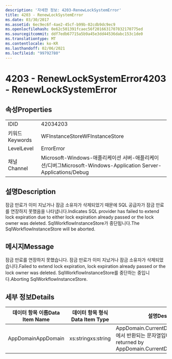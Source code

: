 ```yaml
---
description: '자세한 정보: 4203-RenewLockSystemError'
title: 4203 - RenewLockSystemError
ms.date: 03/30/2017
ms.assetid: 6ec9ec6f-4ae2-45cf-b99b-02cdb9dc9ec9
ms.openlocfilehash: 0e62c501391fcaec56f2016631707832170775ed
ms.sourcegitcommit: ddf7edb67715a5b9a45e3dd44536dabc153c1de0
ms.translationtype: MT
ms.contentlocale: ko-KR
ms.lasthandoff: 02/06/2021
ms.locfileid: "99792780"
---
```

# <a name="4203---renewlocksystemerror"></a><span data-ttu-id="98175-103">4203 - RenewLockSystemError</span><span class="sxs-lookup"><span data-stu-id="98175-103">4203 - RenewLockSystemError</span></span>

## <a name="properties"></a><span data-ttu-id="98175-104">속성</span><span class="sxs-lookup"><span data-stu-id="98175-104">Properties</span></span>  
  
|||  
|-|-|  
|<span data-ttu-id="98175-105">ID</span><span class="sxs-lookup"><span data-stu-id="98175-105">ID</span></span>|<span data-ttu-id="98175-106">4203</span><span class="sxs-lookup"><span data-stu-id="98175-106">4203</span></span>|  
|<span data-ttu-id="98175-107">키워드</span><span class="sxs-lookup"><span data-stu-id="98175-107">Keywords</span></span>|<span data-ttu-id="98175-108">WFInstanceStore</span><span class="sxs-lookup"><span data-stu-id="98175-108">WFInstanceStore</span></span>|  
|<span data-ttu-id="98175-109">Level</span><span class="sxs-lookup"><span data-stu-id="98175-109">Level</span></span>|<span data-ttu-id="98175-110">Error</span><span class="sxs-lookup"><span data-stu-id="98175-110">Error</span></span>|  
|<span data-ttu-id="98175-111">채널</span><span class="sxs-lookup"><span data-stu-id="98175-111">Channel</span></span>|<span data-ttu-id="98175-112">Microsoft-Windows-애플리케이션 서버-애플리케이션/디버그</span><span class="sxs-lookup"><span data-stu-id="98175-112">Microsoft-Windows-Application Server-Applications/Debug</span></span>|  
  
## <a name="description"></a><span data-ttu-id="98175-113">설명</span><span class="sxs-lookup"><span data-stu-id="98175-113">Description</span></span>  

 <span data-ttu-id="98175-114">잠금 만료가 이미 지났거나 잠금 소유자가 삭제되었기 때문에 SQL 공급자가 잠금 만료를 연장하지 못했음을 나타냅니다.</span><span class="sxs-lookup"><span data-stu-id="98175-114">Indicates SQL provider has failed to extend lock expiration due to either lock expiration already passed or the lock owner was deleted.</span></span> <span data-ttu-id="98175-115">SqlWorkflowInstanceStore가 중단됩니다.</span><span class="sxs-lookup"><span data-stu-id="98175-115">The SqlWorkflowInstanceStore will be aborted.</span></span>  
  
## <a name="message"></a><span data-ttu-id="98175-116">메시지</span><span class="sxs-lookup"><span data-stu-id="98175-116">Message</span></span>  

 <span data-ttu-id="98175-117">잠금 만료를 연장하지 못했습니다. 잠금 만료가 이미 지났거나 잠금 소유자가 삭제되었습니다.</span><span class="sxs-lookup"><span data-stu-id="98175-117">Failed to extend lock expiration, lock expiration already passed or the lock owner was deleted.</span></span> <span data-ttu-id="98175-118">SqlWorkflowInstanceStore를 중단하는 중입니다.</span><span class="sxs-lookup"><span data-stu-id="98175-118">Aborting SqlWorkflowInstanceStore.</span></span>  
  
## <a name="details"></a><span data-ttu-id="98175-119">세부 정보</span><span class="sxs-lookup"><span data-stu-id="98175-119">Details</span></span>  
  
|<span data-ttu-id="98175-120">데이터 항목 이름</span><span class="sxs-lookup"><span data-stu-id="98175-120">Data Item Name</span></span>|<span data-ttu-id="98175-121">데이터 항목 형식</span><span class="sxs-lookup"><span data-stu-id="98175-121">Data Item Type</span></span>|<span data-ttu-id="98175-122">설명</span><span class="sxs-lookup"><span data-stu-id="98175-122">Description</span></span>|  
|--------------------|--------------------|-----------------|  
|<span data-ttu-id="98175-123">AppDomain</span><span class="sxs-lookup"><span data-stu-id="98175-123">AppDomain</span></span>|<span data-ttu-id="98175-124">xs:string</span><span class="sxs-lookup"><span data-stu-id="98175-124">xs:string</span></span>|<span data-ttu-id="98175-125">AppDomain.CurrentDomain.FriendlyName에서 반환되는 문자열입니다.</span><span class="sxs-lookup"><span data-stu-id="98175-125">The string returned by AppDomain.CurrentDomain.FriendlyName.</span></span>|
